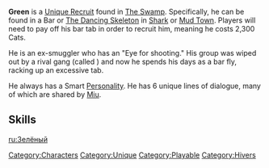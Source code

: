 **Green** is a [Unique Recruit](Unique_Recruits.md "wikilink") found in
[The Swamp](The_Swamp.md "wikilink"). Specifically, he can be found in a
Bar or [The Dancing Skeleton](The_Dancing_Skeleton.md "wikilink") in
[Shark](Shark.md "wikilink") or [Mud Town](Mud_Town.md "wikilink"). Players
will need to pay off his bar tab in order to recruit him, meaning he
costs 2,300 Cats.

He is an ex-smuggler who has an "Eye for shooting." His group was wiped
out by a rival gang (called [](02%20-%20Projects%20&%20Wikis/Kenshi/Kenshi%20Wiki/Kenshi%20Wiki%20Template/Kral's_Chosen.md)) and now he spends his days as a
bar fly, racking up an excessive tab.

He always has a Smart [Personality](Personality.md "wikilink"). He has 6
unique lines of dialogue, many of which are shared by
[Miu](Miu.md "wikilink").

## Skills

[ru:Зелёный](ru:Зелёный "wikilink")

[Category:Characters](Category:Characters "wikilink")
[Category:Unique](Category:Unique "wikilink")
[Category:Playable](Category:Playable "wikilink")
[Category:Hivers](Category:Hivers "wikilink")
